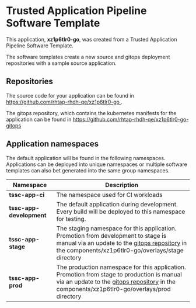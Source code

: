 # Trusted Application Pipeline Software Template

This application, **xz1p6tlr0-go**, was created from a Trusted Application Pipeline Software Template.

The software templates create a new source and gitops deployment repositories with a sample source application. 

## Repositories

The source code for your application can be found in [https://github.com/rhtap-rhdh-qe/xz1p6tlr0-go ](https://github.com/rhtap-rhdh-qe/xz1p6tlr0-go ).
 
The gitops repository, which contains the kubernetes manifests for the application can be found in 
[https://github.com/rhtap-rhdh-qe/xz1p6tlr0-go-gitops ](https://github.com/rhtap-rhdh-qe/xz1p6tlr0-go-gitops ) 

## Application namespaces 

The default application will be found in the following namespaces. Applications can be deployed into unique namespaces or multiple software templates can also bet generated into the same group namespaces.  

|  Namespace   |  Description   |  
| -------- | -------- |
| **tssc-app-ci** | The namespace used for CI workloads |
| **tssc-app-development** | The default application during development. Every build will be deployed to this namespace for testing. |
| **tssc-app-stage** | The staging namespace for this application. Promotion from development to stage is manual via an update to the [gitops repository](https://github.com/rhtap-rhdh-qe/xz1p6tlr0-go-gitops ) in the components/xz1p6tlr0-go/overlays/stage directory |
| **tssc-app-prod** | The production namespace for this application. Promotion from stage to production is manual via an update to the [gitops repository](https://github.com/rhtap-rhdh-qe/xz1p6tlr0-go-gitops ) in the components/xz1p6tlr0-go/overlays/prod directory |